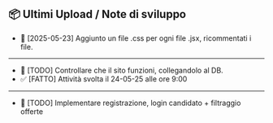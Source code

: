 ## 📦 Ultimi Upload / Note di sviluppo

- 🔄 [2025-05-23] Aggiunto un file .css per ogni file .jsx, ricommentati i file.
---
- 🚧 [TODO] Controllare che il sito funzioni, collegandolo al DB.
- ✅ [FATTO] Attività svolta il 24-05-25 alle ore 9:00
---
- 🚧 [TODO] Implementare registrazione, login candidato + filtraggio offerte

